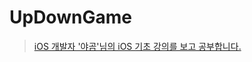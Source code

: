 # UpDownGame

> [iOS 개발자 '야곰'님의 iOS 기초 강의를 보고 공부합니다.](https://blog.yagom.net/category/ios-dev/ios-for-starter/)


